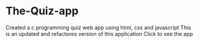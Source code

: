 # The-Quiz-app
Created a c programming quiz web app using html, css and javascript
This is an updated and refactores version of this application
Click to see the app[](https://kaushal90060.github.io/The-Quiz-app/)
